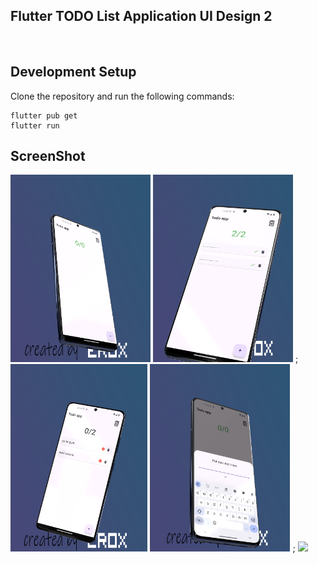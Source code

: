 ## Flutter TODO List Application UI Design 2


<br>

## Development Setup
Clone the repository and run the following commands:
```
flutter pub get
flutter run
```

## ScreenShot

<img src="assets/img/1.png" height="300em" />&nbsp;<img src="assets/img/2.png" height="300em" />
;
<img src="assets/img/3.png" height="300em" />&nbsp;<img src="assets/img/4.png" height="300em" />
;
<img src="assets/img/untitled.gif" height="500em" />